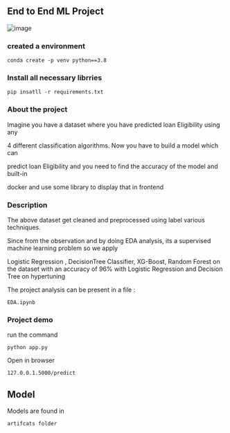 ## End to End ML Project

![image](https://github.com/ups1610/Loan_approval_application/assets/75423160/d8922c21-f702-4b47-a8a0-ae9726eca35e)


### created a environment
```
conda create -p venv python==3.8
```

### Install all necessary librries
```
pip insatll -r requirements.txt
```


### About the project

Imagine you have a dataset where you have predicted loan Eligibility using any

4 different classification algorithms. Now you have to build a model which can

predict loan Eligibility and you need to find the accuracy of the model and built-in

docker and use some library to display that in frontend


### Description

The above dataset get cleaned and preprocessed using label various techniques.

Since from the observation and by doing EDA analysis, its a  supervised machine learning problem so we apply 

Logistic Regression , DecisionTree Classifier, XG-Boost, Random Forest  on the dataset with an accuracy of 96% with Logistic Regression and Decision Tree on hypertuning

The project analysis can be present in a file :

```
EDA.ipynb
```

### Project demo

run the command 

```
python app.py
```
Open in browser

```
127.0.0.1.5000/predict
```

## Model 

Models are found in

```
artifcats folder
```

